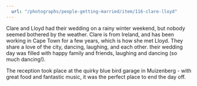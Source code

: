 ```yaml
---
  url: "/photographs/people-getting-married/item/116-clare-lloyd"
---
```


Clare and Lloyd had their wedding on a rainy winter weekend, but nobody seemed bothered by the weather. Clare is from Ireland, and has been working in Cape Town for a few years, which is how she met Lloyd. They share a love of the city, dancing, laughing, and each other. their wedding day was filled with happy family and friends, laughing and dancing (so much dancing!).

The reception took place at the quirky blue bird garage in Muizenberg - with great food and fantastic music, it was the perfect place to end the day off.